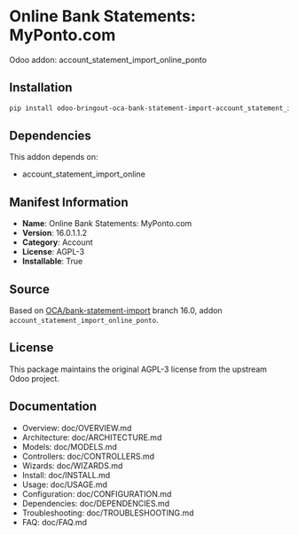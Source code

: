 # Online Bank Statements: MyPonto.com

Odoo addon: account_statement_import_online_ponto

## Installation

```bash
pip install odoo-bringout-oca-bank-statement-import-account_statement_import_online_ponto
```

## Dependencies

This addon depends on:
- account_statement_import_online

## Manifest Information

- **Name**: Online Bank Statements: MyPonto.com
- **Version**: 16.0.1.1.2
- **Category**: Account
- **License**: AGPL-3
- **Installable**: True

## Source

Based on [OCA/bank-statement-import](https://github.com/OCA/bank-statement-import) branch 16.0, addon `account_statement_import_online_ponto`.

## License

This package maintains the original AGPL-3 license from the upstream Odoo project.

## Documentation

- Overview: doc/OVERVIEW.md
- Architecture: doc/ARCHITECTURE.md
- Models: doc/MODELS.md
- Controllers: doc/CONTROLLERS.md
- Wizards: doc/WIZARDS.md
- Install: doc/INSTALL.md
- Usage: doc/USAGE.md
- Configuration: doc/CONFIGURATION.md
- Dependencies: doc/DEPENDENCIES.md
- Troubleshooting: doc/TROUBLESHOOTING.md
- FAQ: doc/FAQ.md
